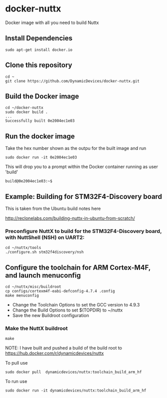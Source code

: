 
# docker-nuttx

Docker image with all you need to build Nuttx

## Install Dependencies

    sudo apt-get install docker.io

## Clone this repository

    cd ~
    git clone https://github.com/DynamicDevices/docker-nuttx.git

## Build the Docker image

    cd ~/docker-nuttx
    sudo docker build .
    ...
    Successfully built 0e2004ec1e03

## Run the docker image

Take the hex number shown as the outpu for the built image and run

    sudo docker run -it 0e2004ec1e03

This will drop you to a prompt within the Docker container running as user 'build'

    build@0e2004ec1e03:~$

## Example: Building for STM32F4-Discovery board

This is taken from the Ubuntu build notes here

http://reclonelabs.com/building-nuttx-in-ubuntu-from-scratch/

### Preconfigure NuttX to build for the STM32F4-Discovery board, with NuttShell (NSH) on UART2:

    cd ~/nuttx/tools
    ./configure.sh stm32f4discovery/nsh

## Configure the toolchain for ARM Cortex-M4F, and launch menuconfig

    cd ~/nuttx/misc/buildroot
    cp configs/cortexm4f-eabi-defconfig-4.7.4 .config
    make menuconfig

- Change the Toolchain Options to set the GCC version to 4.9.3
- Change the Build Options to set $(TOPDIR) to ~/nuttx
- Save the new Buildroot configuration

### Make the NuttX buildroot 

    make

NOTE: I have built and pushed a build of the build root to https://hub.docker.com/r/dynamicdevices/nuttx

To pull use

    sudo docker pull  dynamicdevices/nuttx:toolchain_build_arm_hf

To run use

    sudo docker run -it dynamicdevices/nuttx:toolchain_build_arm_hf

